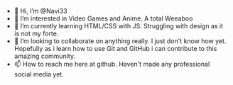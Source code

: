 - 👋 Hi, I’m @Navi33
- 👀 I’m interested in Video Games and Anime. A total Weeaboo
- 🌱 I’m currently learning HTML/CSS with JS. Struggling with design as it is not my forte. 
- 💞️ I’m looking to collaborate on anything really. I just don't know how yet. Hopefully as i learn how to use Git and GitHub i can contribute to this amazing community.
- 📫 How to reach me here at github. Haven't made any professional social media yet.

<!---
Navi33/Navi33 is a ✨ special ✨ repository because its `README.md` (this file) appears on your GitHub profile.
You can click the Preview link to take a look at your changes.
--->
